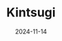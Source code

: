 ---  
layout: startup_page  
title: "Kintsugi"  
id: "trykintsugi.com"  
permalink: "/kintsugitrykintsugi.com11142024/"  
website: "https://trykintsugi.com/"  
funding_round: "Series A"  
funding_amount: "$10M"  
investors: "Link Ventures, Airwallex"  
about: "Kintsugi automates sales tax calculation and filing for e-commerce and SaaS companies. Its AI-powered technology integrates with a company's billing and payment systems to determine tax liabilities across different states and automatically remits payments, ensuring compliance. The platform offers a free trial and flexible pricing options."  
markets: "Fintech, SaaS, AI, Technology, Information and Internet"  
hq: "San Francisco, California, United States"  
founded_year: "2022"  
linkedin: "https://www.linkedin.com/company/kintsugi-ai"  
twitter: "https://twitter.com/kintsugi_ai"  
instagram: ""  
facebook: "https://www.facebook.com/bayeshq"  
crunchbase: "https://www.crunchbase.com/organization/kintsugi-0524"  
pitchbook: "https://pitchbook.com/profiles/company/519953-77"  

date_display: "14-Nov-2024"  
date: "2024-11-14"

# SEO Optimization  
meta_title: "Kintsugi - Series A Funding ($10M)"  
meta_description: "Kintsugi, Kintsugi automates sales tax calculation and filing for e-commerce and SaaS companies. Its AI-powered technology integrates with a company's billing a..."  
meta_keywords: "Kintsugi, Fintech, SaaS, AI, Technology, Information and Internet, Series A funding"  
canonical_url: "https://startup.projectstartups.com/kintsugitrykintsugi.com11142024/"  
---